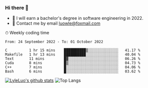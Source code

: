 ### Hi there 👋
<!--I have been a GitHub member for [![Years Badge](https://badges.pufler.dev/years/LyleLuo)](https://badges.pufler.dev)-->
- 🌱 I will earn a bachelor's degree in software engineering in 2022.
- 💬 Contact me by email luowle@foxmail.com
<!--
**LyleLuo/LyleLuo** is a ✨ _special_ ✨ repository because its `README.md` (this file) appears on your GitHub profile.

Here are some ideas to get you started:
- 👯 I’m looking to collaborate on ...
- 🤔 I’m looking for help with ...
- 📫 How to reach me: ...
- 😄 Pronouns: ...
- ⚡ Fun fact: ...
-->

<!--💻 Coding Activity Logging

[![Commits Badge](https://badges.pufler.dev/commits/weekly/LyleLuo)](https://badges.pufler.dev)-->

⏱ Weekly coding time

<!--START_SECTION:waka-->

```text
From: 24 September 2022 - To: 01 October 2022

C          1 hr 15 mins    ██████████▒░░░░░░░░░░░░░░   41.17 %
Makefile   1 hr 13 mins    ██████████░░░░░░░░░░░░░░░   40.04 %
Text       11 mins         █▓░░░░░░░░░░░░░░░░░░░░░░░   06.26 %
Cuda       8 mins          █▒░░░░░░░░░░░░░░░░░░░░░░░   04.73 %
C++        7 mins          █░░░░░░░░░░░░░░░░░░░░░░░░   04.06 %
Bash       6 mins          █░░░░░░░░░░░░░░░░░░░░░░░░   03.62 %
```

<!--END_SECTION:waka-->

[![LyleLuo's github stats](https://github-readme-stats.vercel.app/api?username=LyleLuo&count_private=true&show_icons=true&hide=issues&hide_border=true)](https://github.com/anuraghazra/github-readme-stats)
![Top Langs](https://github-readme-stats.vercel.app/api/top-langs/?username=LyleLuo&layout=compact&hide_border=true) 
<!--[![LyleLuo's wakatime stats](https://github-readme-stats.vercel.app/api/wakatime?username=luowle)](https://github.com/anuraghazra/github-readme-stats)-->
